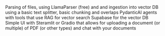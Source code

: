 Parsing of files, using LlamaParser (free) and and ingestion into vector DB using a basic text splitter, basic chunking and overlaps
PydanticAI agents with tools that use RAG for vector search
Supabase for the vector DB
Simple UI with Steramlit or Gradio that allows for uploading a document (or multiple) of PDF (or other types) and chat with your documents


